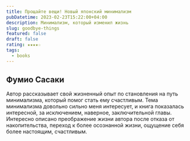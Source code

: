 ```yaml
---
title: Прощайте вещи! Новый японский минимализм
pubDatetime: 2023-02-23T15:22:00+04:00
description: Минимализм, который изменил жизнь
slug: goodbye-things
featured: false
draft: false
rating: ★★★★☆
tags:
  - books
---
```


Фумио Сасаки
------------

Автор рассказывает свой жизненный опыт по становления на путь минимализма, который помог стать ему счастливым. Тема минимализма довольно сильно меня интересует, и книга показалась интересной, за исключением, наверное, заключительной главы. Интересно описано преображение жизни автора после отказа от накопительства, переход к более осознанной жизни, ощущение себя более настоящим, счастливым.
